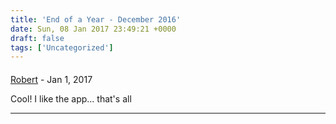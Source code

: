 ```yaml
---
title: 'End of a Year - December 2016'
date: Sun, 08 Jan 2017 23:49:21 +0000
draft: false
tags: ['Uncategorized']
---
```



#### 
[Robert](http://rckennardfamily.cassikennard.com "rkennards@gmail.com") - <time datetime="2017-01-09 01:33:58">Jan 1, 2017</time>

Cool! I like the app... that's all
<hr />
